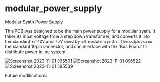 # modular_power_supply
Modular Synth Power Supply

This PCB was designed to be the main power supply for a modular synth.
It takes its input voltage from a step down transformer, and converts it into the standard +/-12V and +5V used by all modular synths. 
The output uses the standard 10pin connector, and can interface with the 'Bus Board' to distribute power in the system. 

![Screenshot 2023-11-01 095501](https://github.com/parkernye/modular_power_supply/assets/38089344/e779b603-e0b0-4bac-a2b6-2658512924d3)
![Screenshot 2023-11-01 095522](https://github.com/parkernye/modular_power_supply/assets/38089344/e61fd948-564b-4cf3-ae05-07a98f08a77e)
![Screenshot 2023-11-01 095539](https://github.com/parkernye/modular_power_supply/assets/38089344/33b6e6db-608b-4caf-b666-09ed9fa960a2)

Future modifications:

